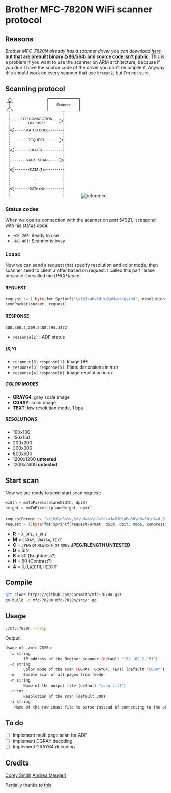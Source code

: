 # Brother MFC-7820N WiFi scanner protocol

## Reasons

_Brother MFC-7820N already has a scanner driver you can download [here](https://support.brother.com/g/b/downloadtop.aspx?c=it&lang=it&prod=mfc7820n_all)_ **but that are prebuilt binary (x86/x64) and source code isn't public**. This is a problem if you want to use the scanner on ARM architecture, because if you don't have the source code of the driver you can't recompile it. Anyway this should work on every scanner that use `brscan2`, but I'm not sure.

## Scanning protocol

![protocol](./docs/protocol.png)
![reference](https://github.com/jmesmon/brother2/blob/master/PROTO)

### Status codes

When we open a connection with the scanner on port 54921, it respond with his status code:

- `+OK 200`: Ready to use
- `-NG 401`: Scanner is busy

### Lease

Now we can send a request that specify resolution and color mode, then scanner send to client a offer based on request.
I called this part `lease because it recalled me _DHCP lease_

#### REQUEST

```go
request := []byte(fmt.Sprintf("\x1bI\nR=%d,%d\nM=%s\n\x80", resolution, resolution, mode))
sendPacket(socket, request)
```

#### RESPONSE

`300,300,2,209,2480,294,3472`

- `response[2]` : ADF status

##### (X,Y)

- `response[0]` `response[1]`: Image DPI
- `response[3]` `response[5]`: Plane dimensions in _mm_
- `response[4]` `response[6]`: Image resolution in _px_

##### COLOR MODES

- **GRAY64**: gray scale image
- **CGRAY**: color image
- **TEXT**: low resolution mode, 1 bps

##### RESOLUTIONS

- 100x100
- 150x150
- 200x200
- 300x300
- 600x600
- 1200x1200 **untested**
- 1200x2400 **untested**

## Start scan

Now we are ready to send start scan request:

```go
width = mmToPixels(planeWidth, dpiX)
height = mmToPixels(planeHeight, dpiY)

requestFormat := "\x1bX\nR=%v,%v\nM=%s\nC=%s\nJ=MID\nB=50\nN=50\nA=0,0,%d,%d\n\x80"
request = []byte(fmt.Sprintf(requestFormat, dpiX, dpiY, mode, compression, width, height))
```

- **R** = `X_DPI`, `Y_DPI`
- **M** = `CGRAY`, `GRAY64`, `TEXT`
- **C** = `JPEG` or `RLENGTH` or `NONE` **JPEG/RLENGTH UNTESTED**
- **D** = SIN
- **B** = 50 (Brightness?)
- **N** = 50 (Contrast?)
- **A** = 0,0,`WIDTH`, `HEIGHT`

## Compile

```bash
git clone https://github.com/corsmith/mfc-7820n.git
go build -o mfc-7820n mfc-7820n/src/*.go
```

## Usage

```bash
./mfc-7820n --help
```

Output:

```bash
Usage of ./mfc-7820n:
  -a string
        IP address of the Brother scanner (default "192.168.0.157")
  -c string
        Color mode of the scan (CGRAY, GRAY64, TEXT) (default "CGRAY")
  -m    Enable scan of all pages from feeder
  -n string
        Name of the output file (default "scan.tiff")
  -r int
        Resolution of the scan (default 300)
  -i string
	Name of the raw input file to parse instead of connecting to the printer
```

## To do

- [ ] Implement multi page scan for ADF
- [ ] Implement CGRAY decoding
- [ ] Implement GRAY64 decoding

## Credits

[Corey Smith](https://github.com/corsmith)
[Andrea Maugeri](https://github.com/v0lp3)

Partially thanks to [this](https://github.com/davidar/mfc7400c/)
